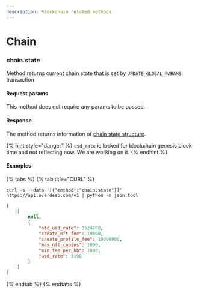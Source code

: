 ```yaml
---
description: Blockchain related methods
---
```


# Chain

### chain.state

Method returns current chain state that is set by `UPDATE_GLOBAL_PARAMS` transaction

#### Request params

This method does not require any params to be passed.

#### Response

The method returns information of [chain state structure](structures.md#chain-state).

{% hint style="danger" %}
`usd_rate` is locked for blockchain genesis block time and not reflecting now. We are working on it.
{% endhint %}

#### Examples

{% tabs %}
{% tab title="CURL" %}
```shell
curl -s --data '[{"method":"chain.state"}]' https://api.overdeso.com/v1 | python -m json.tool
```

```json
[
    [
        null,
        {
            "btc_usd_rate": 3524700,
            "create_nft_fee": 10000,
            "create_profile_fee": 10000000,
            "max_nft_copies": 1000,
            "min_fee_per_kb": 1000,
            "usd_rate": 3198
        }
    ]
]
```
{% endtab %}
{% endtabs %}
